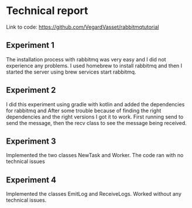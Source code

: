 # Technical report

Link to code: https://github.com/VegardVasset/rabbitmqtutorial

## Experiment 1

The installation process with rabbitmq was very easy and I did not experience any problems. 
I used homebrew to install rabbitmq and then I started the server using brew services start rabbitmq.

## Experiment 2

I did this experiment using gradle with kotlin and added the dependencies for rabbitmq and 
After some trouble because of finding the right dependencies and the right versions I got it to work.
First running send to send the message, then the recv class to see the message being received.

## Experiment 3

Implemented the two classes NewTask and Worker. 
The code ran with no technical issues

## Experiment 4

Implemented the classes EmitLog and ReceiveLogs. Worked without any technical issues.